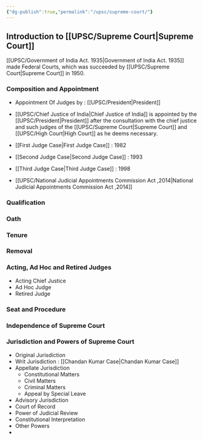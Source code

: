 ```yaml
---
{"dg-publish":true,"permalink":"/upsc/supreme-court/"}
---
```


## Introduction to [[UPSC/Supreme Court\|Supreme Court]]

[[UPSC/Government of India Act. 1935\|Government of India Act. 1935]] made Federal Courts, which was succeeded by [[UPSC/Supreme Court\|Supreme Court]] in 1950. 


### Composition and Appointment
- Appointment Of Judges by : [[UPSC/President\|President]]
- [[UPSC/Chief Justice of India\|Chief Justice of India]] is appointed by the [[UPSC/President\|President]] after the consultation with the chief justice and such judges of the [[UPSC/Supreme Court\|Supreme Court]] and [[UPSC/High Court\|High Court]] as he deems necessary. 

- [[First Judge Case\|First Judge Case]] : 1982
- [[Second Judge Case\|Second Judge Case]] : 1993
- [[Third Judge Case\|Third Judge Case]] : 1998
- [[UPSC/National Judicial Appointments Commission Act ,2014\|National Judicial Appointments Commission Act ,2014]]


### Qualification

### Oath

### Tenure 

### Removal

### Acting, Ad Hoc and Retired Judges
- Acting Chief Justice
- Ad Hoc Judge
- Retired Judge

### Seat and Procedure 
### Independence of Supreme Court

### Jurisdiction and Powers of Supreme Court
- Original Jurisdiction 
- Writ Jurisdiction : [[Chandan Kumar Case\|Chandan Kumar Case]]
- Appellate Jurisdiction 
	- Constitutional Matters
	- Civil Matters
	- Criminal Matters
	- Appeal by Special Leave
- Advisory Jurisdiction
- Court of Record
- Power of Judicial Review
- Constitutional Interpretation 
- Other Powers
- 